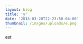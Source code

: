 ```yaml
---
layout: blog
title: 'y'
date: '2018-03-20T22:23:50-04:00'
thumbnail: /images/uploads/e.png
---
```

est
